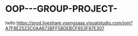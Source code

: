 # OOP---GROUP-PROJECT-

hello
https://prod.liveshare.vsengsaas.visualstudio.com/join?A7F8E2523C0AA673BFF58DEBCF653F97E307
